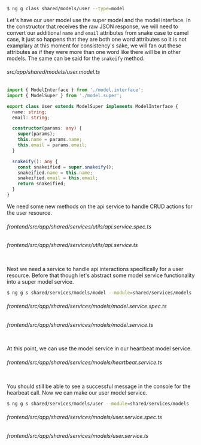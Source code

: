 ```bash
$ ng g class shared/models/user --type=model
```

Let's have our user model use the super model and the model interface. In the constructor that receives the raw JSON response, we will need to convert our additional `name` and `email` attributes from snake case to camel case, it just so happens that they are both one word attributes so it is not examplary at this moment for consistency's sake, we will fan out these attributes as if they were more than one word like there will be in other models. The same can be said for the `snakeify` method.

###### src/app/shared/models/user.model.ts

```ts
import { ModelInterface } from './model.interface';
import { ModelSuper } from './model.super';

export class User extends ModelSuper implements ModelInterface {
  name: string;
  email: string;

  constructor(params: any) {
    super(params);
    this.name = params.name;
    this.email = params.email;
  }

  snakeify(): any {
    const snakeified = super.snakeify();
    snakeified.name = this.name;
    snakeified.email = this.email;
    return snakeified;
  }
}

```

We need some new methods on the api service to handle CRUD actions for the user resource.

###### frontend/src/app/shared/services/utils/api.service.spec.ts

###### frontend/src/app/shared/services/utils/api.service.ts

```ts

```

Next we need a service to handle api interactions specifically for a user resource.
Before that though let's abstract some model service functionality into a super model service.

```bash
$ ng g s shared/services/models/model --module=shared/services/models
```

###### frontend/src/app/shared/services/models/model.service.spec.ts

###### frontend/src/app/shared/services/models/model.service.ts

```ts

```

At this point, we can use the model service in our heartbeat model service.

###### frontend/src/app/shared/services/models/heartbeat.service.ts

```ts

```

You should still be able to see a successful message in the console for the hearbeat call.
Now we can make our user model service.

```bash
$ ng g s shared/services/models/user --module=shared/services/models
```

###### frontend/src/app/shared/services/models/user.service.spec.ts

###### frontend/src/app/shared/services/models/user.service.ts

```ts

```

